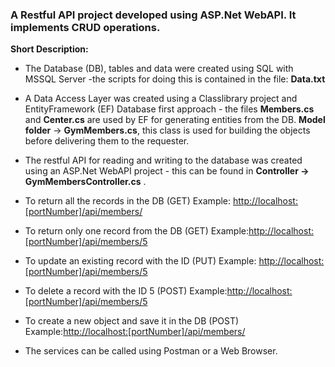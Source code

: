 ### A Restful API project developed using ASP.Net WebAPI. It implements CRUD operations.
**Short Description:**
* The Database (DB), tables and data were created using SQL with MSSQL Server -the scripts for doing this is contained in the file: **Data.txt**
* A Data Access Layer was created using a Classlibrary project and EntityFramework (EF) Database first approach - the files
**Members.cs** and **Center.cs** are used by EF for generating entities from the DB. **Model folder** -> **GymMembers.cs**, this class is used for building the objects before delivering them to the requester. 
* The restful API for reading and writing to the database was created using an ASP.Net WebAPI project - this can be found in
  **Controller -> GymMembersController.cs** .
  

* To return all the records in the DB (GET)
  Example: <http://localhost:[portNumber]/api/members/>
  
* To return only one record from the DB (GET)
  Example:<http://localhost:[portNumber]/api/members/5>
  
* To update an existing record with the ID (PUT)
  Example: <http://localhost:[portNumber]/api/members/5>
  
* To delete a record with the ID 5 (POST)
  Example:<http://localhost:[portNumber]/api/members/5>
  
* To create a new object and save it in the DB (POST)
  Example:<http://localhost:[portNumber]/api/members/>  

* The services can be called using Postman or a Web Browser.
